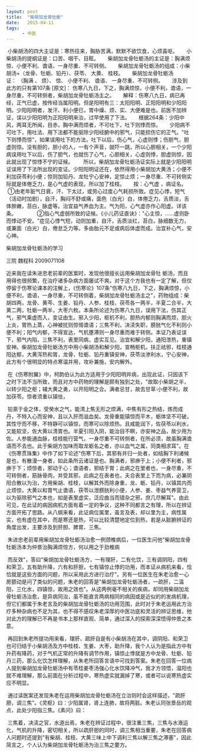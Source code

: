 ```yaml
---
layout: post
title:  "柴胡加龙骨牡蛎"
date:   2015-04-11
tags:
      - 中医
---
```



 小柴胡汤的四大主证是：寒热往来，胸胁苦满，默默不欲饮食，心烦喜呕。
 
 
 小柴胡汤的提纲证是：口苦、咽干、目眩。
 
 
 柴胡加龙骨牡蛎汤的主证是：胸满烦惊、小便不利、谵语、一身尽重、不可转侧。
 
 
 柴胡加龙骨牡蛎汤的组成：小柴胡汤+（龙骨、牡蛎、铅丹）、茯苓、 大黄、 桂枝。
 
 
 柴胡加龙骨牡蛎汤证： （胸满 、 烦）、 惊、 小便不利、 谵语、 一身尽重、不可转侧。
 
 
 涉及到此方的只有第107条 \[原文\]： 伤寒八九日，下之，胸满烦惊，小便不利，谵语，一身尽重，不可转侧者，柴胡加龙骨牡蛎汤主之。
 
 
 解释：伤寒八九日，病已再经，正气已虚，按传经当属阳明。但是阳明有三：太阳阳明、正阳阳明和少阳阳明。少阳阳明者，发汗、利小便已，胃中燥、烦、实、大便难是也。前医不加辨证，误以少阳阳明为正阳阳明来治，过早使用了下法。
 
 
 根据264条：少阳中风，两耳无所闻，目赤，胸中满而烦者，不可吐下，吐下则悸而惊。
 
 
 少阳病不可吐下，用吐法、用下法都不能驱除少阳经腑中的邪气，只能损伤它的正气。"吐下则悸而惊"，如果误用吐下的方法，吐下以后，伤心气，心虚则悸；伤胆气，胆虚则惊。没有胆的，胆小的人，一有个声音，就吓一跳，所以心胆相关，一个少阳病误用吐下以后，伤了胆气，也就伤了心气，心胆相关，心虚则悸，胆虚则惊，因此就出现了惊悸不宁的证候。 
 
 
 所以，柴胡加龙骨牡蛎汤证实际上就是少阳阳明证误用了下法所出现的变证。少阳阳明证还在，依然得用小柴胡加大黄汤；小便不利加茯苓利小便；惊则加铅丹、龙牡宁心安神，定惊止烦；一身尽重、不可转侧实际就是体倦乏力，是心气虚的表现，所以加了桂枝。
 
 
 按：心气虚 ，病证名。
 ①由老年脏气日衰，汗、下太过，或劳心过度心气耗损所致。症见心悸，短气（活动时加剧），自汗，胸闷不舒或痛，面色（白光）白，体倦乏力，舌质淡，舌体胖嫩，苔白，脉虚等。治宜益气养血为主。气为阳，心气虚亦作心阳虚。详该条。 　　
 
 
 ②指心气虚弱所致的证候。《小儿药证直诀》："心主惊，......虚则卧而悸动不安。"症见心悸气短，动则加重，自汗，舌质淡红，苔白，脉细数无力，或兼面（白光）白，倦怠乏力等。多由胎元不足或病后体虚而成。治宜补心气，安心神。 





柴胡加龙骨牡蛎汤的学习 

三院 魏程科 2009071108

近来我在读朱进忠老前辈的医案时，发现他很擅长运用柴胡加龙骨牡 蛎汤，而且用得也很频繁，在治疗诸多杂病方面屡试不爽。对于这个方我也有一定了解，但仅停留于伤寒论课本的注解上，《伤寒论》107条"伤寒八九日，下之，胸满烦惊，小便不利，谵语，一身尽重，不可转侧着，柴胡加龙骨牡蛎汤主之"，药物组成：柴胡四两，龙骨、黄芩、生姜、铅丹、人参、桂枝、茯苓各一两半，半夏二合半，大黄二两，牡蛎一两半，大枣六枚。本条所论述为伤寒八九日，误用下法，伤其正气，邪气乘虚而入，变证由生。邪入少阳，枢机不利，胆热内郁则胸满而烦，胆火上炎，胃热上蒸，心神被扰则惊惕谵语；三焦不利，决渎失职，膀胱气化不利则小便不利；阳气内郁，不得宣达，气机壅滞则一身尽重而难于转侧。本证乃表证误下，邪气内陷，三焦不利，表里同病，虚实互见。治宜和解少阳，通阳泄热，重镇安神。柴胡加龙骨牡蛎汤方中用小柴胡汤和解少阳，宣畅枢机，扶正祛邪，桂枝通阳达郁，大黄泻热和胃，龙骨、牡蛎、铅丹重镇安神，茯苓淡渗利水，宁心安神，此方有个很明显的特点寒温并用，攻补兼施，安内解外。 

 在《伤寒附翼》中，柯韵伯认为此方适用于少阳阳明并病，出现此证，只因该下之时下法不当所致，而且对方中药物的理解是颇有独到之处，"故取小柴胡之半，以转少阳之枢；辅大黄之勇，以开阳明之合。满者忌甘，故去甘草∶小便不利，故加茯苓。惊者须重以镇怯，

























 铅禀于金之体，受癸水之气，能清上焦无形之烦满，中焦有形之热结，炼而成丹，不特入心而安神，且以入肝而滋血矣。龙骨重能镇惊而平木，蛎体坚不可破，其性守而不移，不特静可以镇惊，而寒可以除烦热。且咸能润下，佐茯苓以利水，又能软坚，佐大黄以清胃也。半夏引阳入阴，能治目不瞑，亦安神之品，故少用为佐。人参能通血脉，桂枝能行营气，一身尽重不可转侧者，在所必须，故虽胸满谵语而不去也。此于柴胡方加味而取龙蛎名之者，亦以血气之属，同类相求耳"。在《伤寒贯珠集》中作了如下论述"伤寒下后，其邪有并归一处者，如结胸下利诸候是也，有散漫一身者，如此条所云诸证是也。胸满者，邪痹于上；小便不利者，邪痹于下；烦惊者，邪动于心；谵语者，邪结于胃；此病之在里者也，一身尽重，不可转侧者，筋脉骨肉，并受其邪，此病之在表者也，夫合表里上下而为病，必兼阴阳合散以为治，方用柴胡、桂枝，以解其外而除身重，龙、蛎、铅丹，以镇其内而止烦惊，大黄以和胃气止谵语，茯苓以泄膀胱利小便，人参、姜、枣益气养营卫，以为驱除邪气之本也，如是表里虚实，泛应曲当而错杂之邪，庶几尽解耳"。由此可见，在此证的病因病机方面有着一定的争议，这种不同都言之有理，所以在辨证方面开拓了思路。从八纲来看，此证病位属里，虽言及表，却以里为主，病性属实，也有虚在其中，而是寒还是热，可以比较清楚地定位到热，若是从脏腑辨证的角度出发，主要涉及到肝胆、脾胃、三焦。 

 朱进忠老前辈用柴胡加龙骨牡蛎汤治愈一例颈椎病后，一位医生问他"柴胡加龙骨牡蛎汤本为仲景治胸满烦惊方，何以用之于劲椎病



















 而反效"，答曰"柴胡加龙骨牡蛎汤方，一有理肝，二有化饮，三有调阴阳，四有和荣卫，五有助升降，六有和肝胆，七有镇惊止悸的功用，而本证从病机来看，恰恰就是这些方面的问题，所以采用此方进行治疗"。另有一位医生在朱老治愈一心房颤动是问了类似的问题，朱老的回答是"柴胡加龙骨牡蛎汤者，一疏肝，二温阳，三化水，四镇惊，故用之效也"。从这两例毫不相关的疾病，却同用柴胡加龙骨牡蛎汤治愈，是异病同治，虽不能直言两病相同的病因或是近似的的发病机理，但它们都属于朱老言及的柴胡加龙骨牡蛎汤的功用范围，此时对于朱老运用此方治疗多种杂病也不足为其，也不得不感叹朱老深厚的中医功底和灵活的辨证思维，他对此方的理解已不再是书本上那样直观、简单，通过深入的探索深深悟得仲景之本意。 

 再回到朱老所提功用来看，理肝、疏肝自是有小柴胡汤在其中，调阴阳、和荣卫也可归结于小柴胡汤及方中桂枝、生姜、大枣，助升降，我个人认为是指此方中有升药有降药，对于气机正常的升降有调节作用，镇惊止悸就是方中龙骨、牡蛎、铅丹三药，那么化饮怎样理解，从朱老所回答言语中可找到答案。朱老在回答一位病人提到柴胡加龙骨牡蛎汤中有苓桂姜枣汤强心化水饮降冲气，我才方领悟，温阳也就不难理解，那么前面在分析过程中，寒热虚实就漏掉了寒，或者可以说寒热虚实应不明显。 

 通过读医案还发现朱老在运用柴胡加龙骨牡蛎汤在立治则时会这样描述，"疏肝胆，调三焦"。《灵枢》曰：少阳属肾，肾上连肺，故将两脏。朱老认同张景岳的观点，此处少阳指三焦。《素问》曰：



















 三焦着，决渎之官，水道出焉，朱老在辨证过程中，很注重三焦，三焦与水液运化，气机的升降，密切相关，所以疏肝胆的同时，调三焦相当重要，朱老在回答病人问题时还提到"有柴胡、桂枝、大黄三味上中下调利三焦以解三焦之滞塞"，因此简言之，个人认为柴胡加龙骨牡蛎汤为治三焦之要方。

 

